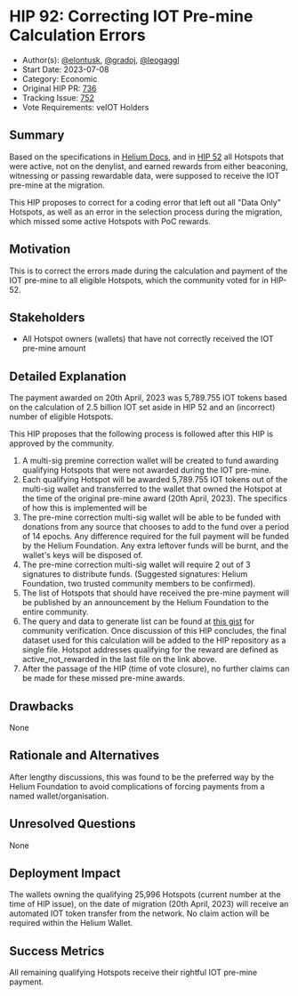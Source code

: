 # HIP 92: Correcting IOT Pre-mine Calculation Errors

- Author(s): [@elontusk](https://github.com/capjbadger007), [@gradoj](https://github.com/gradoj), [@leogaggl](https://github.com/leogaggl)
- Start Date: 2023-07-08
- Category: Economic
- Original HIP PR: [736](https://github.com/helium/HIP/pull/736)
- Tracking Issue: [752](https://github.com/helium/HIP/issues/752)
- Vote Requirements: veIOT Holders

## Summary

Based on the specifications in [Helium Docs](https://docs.helium.com/solana/migration/hotspot-operator/#iot-premine), and in [HIP 52](https://github.com/helium/HIP/blob/main/0052-iot-dao.md) all Hotspots that were active, not on the denylist, and earned rewards from either beaconing, witnessing or passing rewardable data, were supposed to receive the IOT pre-mine at the migration.

This HIP proposes to correct for a coding error that left out all "Data Only" Hotspots, as well as an error in the selection process during the migration, which missed some active Hotspots with PoC rewards.

## Motivation

This is to correct the errors made during the calculation and payment of the IOT pre-mine to all eligible Hotspots, which the community voted for in HIP-52.

## Stakeholders

- All Hotspot owners (wallets) that have not correctly received the IOT pre-mine amount

## Detailed Explanation

The payment awarded on 20th April, 2023 was 5,789.755 IOT tokens based on the calculation of 2.5 billion IOT set aside in HIP 52 and an (incorrect) number of eligible Hotspots.

This HIP proposes that the following process is followed after this HIP is approved by the community.

1. A multi-sig premine correction wallet will be created to fund awarding qualifying Hotspots that were not awarded during the IOT pre-mine.
2. Each qualifying Hotspot will be awarded 5,789.755 IOT tokens out of the multi-sig wallet and transferred to the wallet that owned the Hotspot at the time of the original pre-mine award (20th April, 2023). The specifics of how this is implemented will be 
3. The pre-mine correction multi-sig wallet will be able to be funded with donations from any source that chooses to add to the fund over a period of 14 epochs. Any difference required for the full payment will be funded by the Helium Foundation. Any extra leftover funds will be burnt, and the wallet's keys will be disposed of.
4. The pre-mine correction multi-sig wallet will require 2 out of 3 signatures to distribute funds. (Suggested signatures: Helium Foundation, two trusted community members to be confirmed).
5. The list of Hotspots that should have received the pre-mine payment will be published by an announcement by the Helium Foundation to the entire community.
6. The query and data to generate list can be found at [this gist](https://gist.github.com/gradoj/fa29aac39b34de05fba8f6bc5e7d8948) for community verification. Once discussion of this HIP concludes, the final dataset used for this calculation will be added to the HIP repository as a single file. Hotspot addresses qualifying for the reward are defined as active_not_rewarded in the last file on the link above.
7. After the passage of the HIP (time of vote closure), no further claims can be made for these missed pre-mine awards.

## Drawbacks

None

## Rationale and Alternatives

After lengthy discussions, this was found to be the preferred way by the Helium Foundation to avoid complications of forcing payments from a named wallet/organisation.

## Unresolved Questions

None

## Deployment Impact

The wallets owning the qualifying 25,996 Hotspots (current number at the time of HIP issue), on the date of migration (20th April, 2023) will receive an automated IOT token transfer from the network. No claim action will be required within the Helium Wallet.

## Success Metrics

All remaining qualifying Hotspots receive their rightful IOT pre-mine payment.
